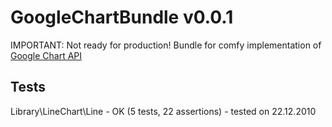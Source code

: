 GoogleChartBundle v0.0.1
========================

IMPORTANT: Not ready for production!
Bundle for comfy implementation of [Google Chart API](http://github.com/blog)

Tests
-----

Library\LineChart\Line - OK (5 tests, 22 assertions) - tested on 22.12.2010
